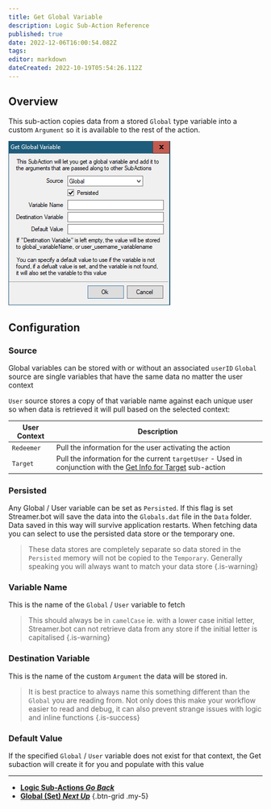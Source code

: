 ```yaml
---
title: Get Global Variable
description: Logic Sub-Action Reference
published: true
date: 2022-12-06T16:00:54.082Z
tags: 
editor: markdown
dateCreated: 2022-10-19T05:54:26.112Z
---
```


## Overview
This sub-action copies data from a stored `Global` type variable into a custom `Argument` so it is available to the rest of the action.

![logic-global-get.png](/logic-global-get.png)

## Configuration
### Source
Global variables can be stored with or without an associated `userID`
`Global` source are single variables that have the same data no matter the user context

`User` source stores a copy of that variable name against each unique user so when data is retrieved it will pull based on the selected context:

User Context | Description
-----|-----
`Redeemer`|Pull the information for the user activating the action
`Target`|Pull the information for the current `targetUser` - Used in conjunction with the [Get Info for Target](/en/Sub-Actions/Twitch/Get-User-Info-for-Target) sub-action


### Persisted
Any Global / User variable can be set as `Persisted`. If this flag is set Streamer.bot will save the data into the `Globals.dat` file in the `Data` folder. Data saved in this way will survive application restarts. 
When fetching data you can select to use the persisted data store or the temporary one. 
> These data stores are completely separate so data stored in the `Persisted` memory will not be copied to the `Temporary`. Generally speaking you will always want to match your data store
{.is-warning}

### Variable Name
This is the name of the `Global` / `User` variable to fetch
> This should always be in `camelCase` ie. with a lower case initial letter, Streamer.bot can not retrieve data from any store if the initial letter is capitalised
{.is-warning}

### Destination Variable
This is the name of the custom `Argument` the data will be stored in.
> It is best practice to always name this something different than the `Global` you are reading from. Not only does this make your workflow easier to read and debug, it can also prevent strange issues with logic and inline functions
{.is-success}

### Default Value
If the specified `Global` / `User` variable does not exist for that context, the Get subaction will create it for you and populate with this value

---

- [<i class="mdi mdi-chevron-left"></i> **Logic Sub-Actions *Go Back***](/en/Sub-Actions/Logic)
- [<i class="mdi mdi-earth primary--text"></i> **Global (Set) *Next Up***](/en/Sub-Actions/Logic/Set-Global-Variable)
{.btn-grid .my-5}